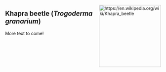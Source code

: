<img 
title="https://en.wikipedia.org/wiki/Khapra_beetle"
src="https://upload.wikimedia.org/wikipedia/commons/f/fc/Khapra_beetle.jpg" 
height="200"
class="center"
align="right">

## Khapra beetle (*Trogoderma granarium*)

More text to come!

<!--stackedit_data:
eyJoaXN0b3J5IjpbLTg5MDkzMzUwOSwxNDcyNDgzMTgsNTc0OT
Y4Njk3LDExMjU4OTk4MTAsLTMzMTY0MTg2Nl19
-->
